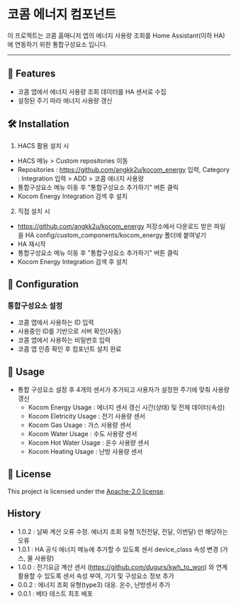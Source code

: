 # 코콤 에너지 컴포넌트

이 프로젝트는 코콤 홈매니저 앱의 에너지 사용량 조회를 Home Assistant(이하 HA)에 연동하기 위한 통합구성요소 입니다.

---

## 🚀 Features

- 코콤 앱에서 에너지 사용량 조회 데이터를 HA 센서로 수집
- 설정된 주기 따라 에너지 사용량 갱신

## 🛠 Installation

1. HACS 활용 설치 시
- HACS 메뉴 > Custom repositories 이동
- Repositories : https://github.com/angkk2u/kocom_energy 입력, Category : Integration 입력 > ADD > 코콤 에너지 사용량 
- 통합구성요소 메뉴 이동 후 "통합구성요소 추가하기" 버튼 클릭
- Kocom Energy Integration 검색 후 설치

2. 직접 설치 시
- https://github.com/angkk2u/kocom_energy 저장소에서 다운로드 받은 파일을 HA config/custom_components/kocom_energy 폴더에 붙여넣기
- HA 재시작
- 통합구성요소 메뉴 이동 후 "통합구성요소 추가하기" 버튼 클릭
- Kocom Energy Integration 검색 후 설치

## 🔧 Configuration

### 통합구성요소 설정
- 코콤 앱에서 사용하는 ID 입력
- 사용중인 ID를 기반으로 서버 확인(자동)
- 코콤 앱에서 사용하는 비밀번호 입력
- 코콤 앱 인증 확인 후 컴포넌트 설치 완료


## 📝 Usage

- 통합 구성요소 설정 후 4개의 센서가 추가되고 사용자가 설정한 주기에 맞춰 사용량 갱신
  - Kocom Energy Usage : 에너지 센서 갱신 시간(상태) 및 전체 데이터(속성)
  - Kocom Eletricity Usage : 전기 사용량 센서
  - Kocom Gas Usage : 가스 사용량 센서
  - Kocom Water Usage : 수도 사용량 센서
  - Kocom Hot Water Usage : 온수 사용량 센서
  - Kocom Heating Usage : 난방 사용량 센서

## 📜 License

This project is licensed under the [Apache-2.0 license](LICENSE).

## History

- 1.0.2 : 날짜 계산 오류 수정. 에너지 조회 유형 1(전전달, 전달, 이번달) 만 해당하는 오류
- 1.0.1 : HA 공식 에너지 메뉴에 추가할 수 있도록 센서 device_class 속성 변경 (가스, 물 사용량)
- 1.0.0 : 전기요금 계산 센서 (https://github.com/dugurs/kwh_to_won) 와 연계 활용할 수 있도록 센서 속성 부여, 기기 및 구성요소 정보 추가
- 0.0.2 : 에너지 조회 유형(type3) 대응. 온수, 난방센서 추가
- 0.0.1 : 베타 테스트 최초 배포

